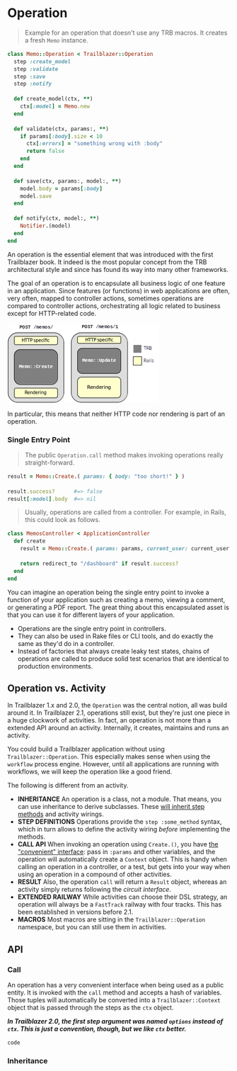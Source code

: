 # Operation

> Example for an operation that doesn't use any TRB macros. It creates a fresh `Memo` instance.

```ruby
class Memo::Operation < Trailblazer::Operation
  step :create_model
  step :validate
  step :save
  step :notify

  def create_model(ctx, **)
    ctx[:model] = Memo.new
  end

  def validate(ctx, params:, **)
    if params[:body].size < 10
      ctx[:errors] = "something wrong with :body"
      return false
    end
  end

  def save(ctx, params:, model:, **)
    model.body = params[:body]
    model.save
  end

  def notify(ctx, model:, **)
    Notifier.(model)
  end
end
```

An operation is the essential element that was introduced with the first Trailblazer book. It indeed is the most popular concept from the TRB architectural style and since has found its way into many other frameworks.

The goal of an operation is to encapsulate all business logic of one feature in an application. Since features (or functions) in web applications are often, very often, mapped to controller actions, sometimes operations are compared to controller actions, orchestrating all logic related to business except for HTTP-related code.

<img src="/images/action-operation.png" >

In particular, this means that neither HTTP code nor rendering is part of an operation.

### Single Entry Point

> The public `Operation.call` method makes invoking operations really straight-forward.

```ruby
result = Memo::Create.( params: { body: "too short!" } )

result.success?      #=> false
result[:model].body  #=> nil
```

> Usually, operations are called from a controller. For example, in Rails, this could look as follows.

```ruby
class MemosController < ApplicationController
  def create
    result = Memo::Create.( params: params, current_user: current_user )

    return redirect_to "/dashboard" if result.success?
  end
end
```


You can imagine an operation being the single entry point to invoke a function of your application such as creating a memo, viewing a comment, or generating a PDF report. The great thing about this encapsulated asset is that you can use it for different layers of your application.

* Operations are the single entry point in controllers.
* They can also be used in Rake files or CLI tools, and do exactly the same as they'd do in a controller.
* Instead of factories that always create leaky test states, chains of operations are called to produce solid test scenarios that are identical to production environments.

## Operation vs. Activity

In Trailblazer 1.x and 2.0, the `Operation` was the central notion, all was build around it. In Trailblazer 2.1, operations still exist, but they're just one piece in a huge clockwork of activities. In fact, an operation is not more than a extended API around an activity. Internally, it creates, maintains and runs an activity.

You could build a Trailblazer application without using `Trailblazer::Operation`. This especially makes sense when using the `workflow` process engine. However, until all applications are running with workflows, we will keep the operation like a good friend.

The following is different from an activity.

* **INHERITANCE** An operation is a class, not a module. That means, you can use inheritance to derive subclasses. These [will inherit step methods](#operation-inheritance) and activity wirings.
* **STEP DEFINITIONS** Operations provide the `step :some_method` syntax, which in turn allows to define the activity wiring _before_ implementing the methods.
* **CALL API** When invoking an operation using `Create.()`, you have [the "convenient" interface](#operation-call): pass in `:params` and other variables, and the operation will automatically create a `Context` object. This is handy when calling an operation in a controller, or a test, but gets into your way when using an operation in a compound of other activities.
* **RESULT** Also, the operation `call` will return a `Result` object, whereas an activity simply returns following the _circuit interface_.
* **EXTENDED RAILWAY** While activities can choose their DSL strategy, an operation will always be a `FastTrack` railway with four tracks. This has been established in versions before 2.1.
* **MACROS** Most macros are sitting in the `Trailblazer::Operation` namespace, but you can still use them in activities.

## API

### Call

An operation has a very convenient interface when being used as a public entity. It is invoked with the `call` method and accepts a hash of variables. Those tuples will automatically be converted into a `Trailblazer::Context` object that is passed through the steps as the `ctx` object.

***In Trailblazer 2.0, the first step argument was named `options` instead of `ctx`. This is just a convention, though, but we like `ctx` better.***


```ruby
code
```



### Inheritance
